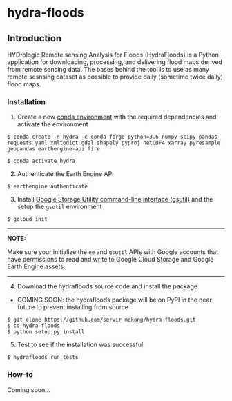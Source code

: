 # hydra-floods

## Introduction
HYDrologic Remote sensing Analysis for Floods (HydraFloods) is a Python application for downloading, processing, and delivering flood maps derived from remote sensing data.
The bases behind the tool is to use as many remote sesnsing dataset as possible to provide daily (sometime twice daily) flood maps.

### Installation

1. Create a new [conda environment](https://docs.conda.io/projects/conda/en/latest/user-guide/tasks/manage-environments.html) with the required dependencies and activate the environment

```
$ conda create -n hydra -c conda-forge python=3.6 numpy scipy pandas requests yaml xmltodict gdal shapely pyproj netCDF4 xarray pyresample geopandas earthengine-api fire

$ conda activate hydra
```

2. Authenticate the Earth Engine API

```
$ earthengine authenticate
```

3. Install [Google Storage Utility command-line interface (gsutil)](https://cloud.google.com/storage/docs/gsutil_install) and the setup the `gsutil` environment

```
$ gcloud init
```

---
**NOTE:**

Make sure your initialize the `ee` and `gsutil` APIs with Google accounts that have permissions to read and write to Google Cloud Storage and Google Earth Engine assets.

---

4. Download the hydrafloods source code and install the package
 - COMING SOON: the hydrafloods package will be on PyPI in the near future to prevent installing from source

```
$ git clone https://github.com/servir-mekong/hydra-floods.git
$ cd hydra-floods
$ python setup.py install
```

5. Test to see if the installation was successful

```
$ hydrafloods run_tests
```


### How-to
Coming soon...
